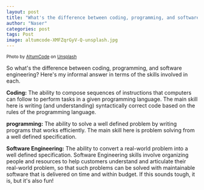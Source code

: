 ```yaml
---
layout: post
title: "What's the difference between coding, programming, and software engineering?"
author: "Naser"
categories: post
tags: Post
image: altumcode-XMFZqrGyV-Q-unsplash.jpg
---
```

<sup>Photo by <a href="https://unsplash.com/@altumcode?utm_content=creditCopyText&utm_medium=referral&utm_source=unsplash">AltumCode</a> on <a href="https://unsplash.com/photos/silver-macbook-turned-on-XMFZqrGyV-Q?utm_content=creditCopyText&utm_medium=referral&utm_source=unsplash">Unsplash</a>
  </sup>

So what's the difference between coding, programming, and software engineering?  Here's my informal answer in terms of the skills involved in each.


**Coding:** The ability to compose sequences of instructions that computers can follow to perform tasks in a given programming language.  The main skill here is writing (and understanding) syntactically correct code based on the rules of the programming language.


**programming:**  The ability to solve a well defined problem by writing programs that works efficiently.  The main skill here is problem solving from a well defined specification.


**Software Engineering:**  The ability to convert a real-world problem into a well defined specification.  Software Engineering skills involve organizing people and resources to help customers understand and articulate their real-world problem, so that such problems can be solved with maintainable software that is delivered on time and within budget.  If this sounds tough, it is, but it's also fun! 

